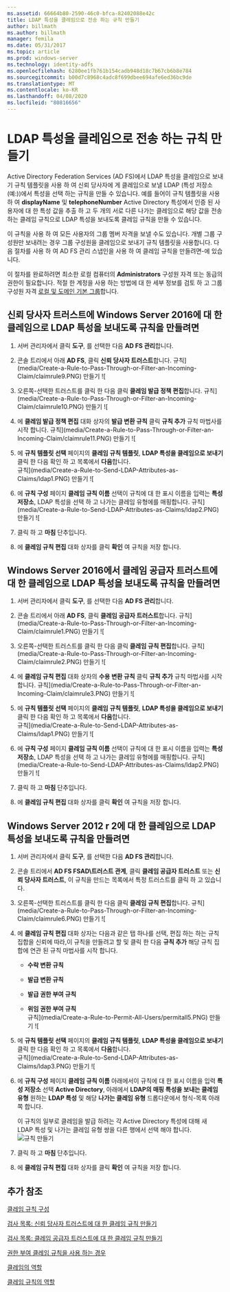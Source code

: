 ```yaml
---
ms.assetid: 66664b80-2590-46c0-bfca-82402088e42c
title: LDAP 특성을 클레임으로 전송 하는 규칙 만들기
author: billmath
ms.author: billmath
manager: femila
ms.date: 05/31/2017
ms.topic: article
ms.prod: windows-server
ms.technology: identity-adfs
ms.openlocfilehash: 6280ee1fb761b154cadb948d18c7b67cb6b8e784
ms.sourcegitcommit: b00d7c8968c4adc8f699dbee694afe6ed36bc9de
ms.translationtype: MT
ms.contentlocale: ko-KR
ms.lasthandoff: 04/08/2020
ms.locfileid: "80816656"
---
```

# <a name="create-a-rule-to-send-ldap-attributes-as-claims"></a>LDAP 특성을 클레임으로 전송 하는 규칙 만들기


Active Directory Federation Services \(AD FS\)에서 LDAP 특성을 클레임으로 보내기 규칙 템플릿을 사용 하 여 신뢰 당사자에 게 클레임으로 보낼 LDAP \(특성 저장소 (예:\))에서 특성을 선택 하는 규칙을 만들 수 있습니다. 예를 들어이 규칙 템플릿을 사용 하 여 **displayName** 및 **telephoneNumber** Active Directory 특성에서 인증 된 사용자에 대 한 특성 값을 추출 하 고 두 개의 서로 다른 나가는 클레임으로 해당 값을 전송 하는 클레임 규칙으로 LDAP 특성을 보내도록 클레임 규칙을 만들 수 있습니다.  
  
이 규칙을 사용 하 여 모든 사용자의 그룹 멤버 자격을 보낼 수도 있습니다. 개별 그룹 구성원만 보내려는 경우 그룹 구성원을 클레임으로 보내기 규칙 템플릿을 사용합니다. 다음 절차를 사용 하 여 AD FS 관리 스냅인을 사용 하 여 클레임 규칙을 만들려면\-에 있습니다.  
  
이 절차를 완료하려면 최소한 로컬 컴퓨터의 **Administrators** 구성원 자격 또는 동급의 권한이 필요합니다.  적절 한 계정을 사용 하는 방법에 대 한 세부 정보를 검토 하 고 그룹 구성원 자격 [로컬 및 도메인 기본 그룹](https://go.microsoft.com/fwlink/?LinkId=83477)합니다.  

## <a name="to-create-a-rule-to-send-ldap-attributes-as-claims-for-a-relying-party-trust-in-windows-server-2016"></a>신뢰 당사자 트러스트에 Windows Server 2016에 대 한 클레임으로 LDAP 특성을 보내도록 규칙을 만들려면 

1.  서버 관리자에서 클릭 **도구**, 를 선택한 다음 **AD FS 관리**합니다.  
  
2.  콘솔 트리에서 아래 **AD FS**, 클릭 **신뢰 당사자 트러스트**합니다. 
규칙](media/Create-a-Rule-to-Pass-Through-or-Filter-an-Incoming-Claim/claimrule9.PNG) 만들기 ![  
  
3.  오른쪽\-선택한 트러스트를 클릭 한 다음 클릭 **클레임 발급 정책 편집**합니다.
규칙](media/Create-a-Rule-to-Pass-Through-or-Filter-an-Incoming-Claim/claimrule10.PNG) 만들기 ![   
  
4.  에 **클레임 발급 정책 편집** 대화 상자의 **발급 변환 규칙** 클릭 **규칙 추가** 규칙 마법사를 시작 합니다. 
규칙](media/Create-a-Rule-to-Pass-Through-or-Filter-an-Incoming-Claim/claimrule11.PNG) 만들기 ![    

5.  에 **규칙 템플릿 선택** 페이지의 **클레임 규칙 템플릿**,  **LDAP 특성을 클레임으로 보내기** 클릭 한 다음 확인 하 고 목록에서 **다음**합니다.  
규칙](media/Create-a-Rule-to-Send-LDAP-Attributes-as-Claims/ldap1.PNG) 만들기 ![    

6.  에 **규칙 구성** 페이지 **클레임 규칙 이름** 선택이 규칙에 대 한 표시 이름을 입력는 **특성 저장소**, LDAP 특성을 선택 하 고 나가는 클레임 유형에를 매핑합니다. 
규칙](media/Create-a-Rule-to-Send-LDAP-Attributes-as-Claims/ldap2.PNG) 만들기 ![    

7.  클릭 하 고 **마침** 단추입니다.  
  
8.  에 **클레임 규칙 편집** 대화 상자를 클릭 **확인** 여 규칙을 저장 합니다.
  
## <a name="to-create-a-rule-to-send-ldap-attributes-as-claims-for-a-claims-provider-trust-in-windows-server-2016"></a>Windows Server 2016에서 클레임 공급자 트러스트에 대 한 클레임으로 LDAP 특성을 보내도록 규칙을 만들려면 
  
1.  서버 관리자에서 클릭 **도구**, 를 선택한 다음 **AD FS 관리**합니다.  
  
2.  콘솔 트리에서 아래 **AD FS**, 클릭 **클레임 공급자 트러스트**합니다. 
규칙](media/Create-a-Rule-to-Pass-Through-or-Filter-an-Incoming-Claim/claimrule1.PNG) 만들기 ![  
  
3.  오른쪽\-선택한 트러스트를 클릭 한 다음 클릭 **클레임 규칙 편집**합니다.
규칙](media/Create-a-Rule-to-Pass-Through-or-Filter-an-Incoming-Claim/claimrule2.PNG) 만들기 ![   
  
4.  에 **클레임 규칙 편집** 대화 상자의 **수용 변환 규칙** 클릭 **규칙 추가** 규칙 마법사를 시작 합니다.
규칙](media/Create-a-Rule-to-Pass-Through-or-Filter-an-Incoming-Claim/claimrule3.PNG) 만들기 ![    

5.  에 **규칙 템플릿 선택** 페이지의 **클레임 규칙 템플릿**,  **LDAP 특성을 클레임으로 보내기** 클릭 한 다음 확인 하 고 목록에서 **다음**합니다.  
규칙](media/Create-a-Rule-to-Send-LDAP-Attributes-as-Claims/ldap1.PNG) 만들기 ![       

6.  에 **규칙 구성** 페이지 **클레임 규칙 이름** 선택이 규칙에 대 한 표시 이름을 입력는 **특성 저장소**, LDAP 특성을 선택 하 고 나가는 클레임 유형에를 매핑합니다. 
규칙](media/Create-a-Rule-to-Send-LDAP-Attributes-as-Claims/ldap2.PNG) 만들기 ![      

7.  클릭 하 고 **마침** 단추입니다.  
  
8.  에 **클레임 규칙 편집** 대화 상자를 클릭 **확인** 여 규칙을 저장 합니다.  

 
  
## <a name="to-create-a-rule-to-send-ldap-attributes-as-claims-for-windows-server-2012-r2"></a>Windows Server 2012 r 2에 대 한 클레임으로 LDAP 특성을 보내도록 규칙을 만들려면  
  
1.  서버 관리자에서 클릭 **도구**, 를 선택한 다음 **AD FS 관리**합니다.  
  
2.  콘솔 트리에서 **AD FS FSAD\\트러스트 관계**, 클릭 **클레임 공급자 트러스트** 또는 **신뢰 당사자 트러스트**, 이 규칙을 만드는 목록에서 특정 트러스트를 클릭 하 고 있습니다.  
  
3.  오른쪽\-선택한 트러스트를 클릭 한 다음 클릭 **클레임 규칙 편집**합니다.
규칙](media/Create-a-Rule-to-Pass-Through-or-Filter-an-Incoming-Claim/claimrule6.PNG) 만들기 ![  
  
4.  에 **클레임 규칙 편집** 대화 상자는 다음과 같은 탭 하나를 선택, 편집 하는 하는 규칙 집합을 신뢰에 따라,이 규칙을 만들려고 할 및 클릭 한 다음 **규칙 추가** 해당 규칙 집합에 연관 된 규칙 마법사를 시작 합니다.  
  
    -   **수락 변환 규칙**  
  
    -   **발급 변환 규칙**  
  
    -   **발급 권한 부여 규칙**  
  
    -   **위임 권한 부여 규칙**  
규칙](media/Create-a-Rule-to-Permit-All-Users/permitall5.PNG) 만들기 ![ 
  
5.  에 **규칙 템플릿 선택** 페이지의 **클레임 규칙 템플릿**,  **LDAP 특성을 클레임으로 보내기** 클릭 한 다음 확인 하 고 목록에서 **다음**합니다.  
규칙](media/Create-a-Rule-to-Send-LDAP-Attributes-as-Claims/ldap3.PNG) 만들기 ![  
  
6.  에 **규칙 구성** 페이지 **클레임 규칙 이름** 아래에서이 규칙에 대 한 표시 이름을 입력 **특성 저장소** 선택 **Active Directory**, 아래에서 **LDAP의 매핑 특성을 보내는 클레임 유형** 원하는 **LDAP 특성** 및 해당 **나가는 클레임 유형** 드롭다운에서 형식\-목록 아래쪽 합니다.  
  
    이 규칙의 일부로 클레임을 발급 하려는 각 Active Directory 특성에 대해 새 LDAP 특성 및 나가는 클레임 유형 쌍을 다른 행에서 선택 해야 합니다.  
![규칙 만들기](media/Create-a-Rule-to-Send-LDAP-Attributes-as-Claims/ldap4.PNG)    
7.  클릭 하 고 **마침** 단추입니다.  
  
8.  에 **클레임 규칙 편집** 대화 상자를 클릭 **확인** 여 규칙을 저장 합니다.  

## <a name="additional-references"></a>추가 참조 
[클레임 규칙 구성](Configure-Claim-Rules.md)  
 
[검사 목록: 신뢰 당사자 트러스트에 대 한 클레임 규칙 만들기](https://technet.microsoft.com/library/ee913578.aspx)  

[검사 목록: 클레임 공급자 트러스트에 대 한 클레임 규칙 만들기](https://technet.microsoft.com/library/ee913564.aspx)  
  
[권한 부여 클레임 규칙을 사용 하는 경우](../../ad-fs/technical-reference/When-to-Use-an-Authorization-Claim-Rule.md)  

[클레임의 역할](../../ad-fs/technical-reference/The-Role-of-Claims.md)  
  
[클레임 규칙의 역할](../../ad-fs/technical-reference/The-Role-of-Claim-Rules.md)  
